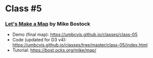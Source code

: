 
# Class #5

### [Let's Make a Map](https://bost.ocks.org/mike/map/) by Mike Bostock

* Demo (final map): https://umbcvis.github.io/classes/class-05
* Code (updated for D3 v4): https://umbcvis.github.io/classes/tree/master/class-05/index.html
* Tutorial: https://bost.ocks.org/mike/map/
